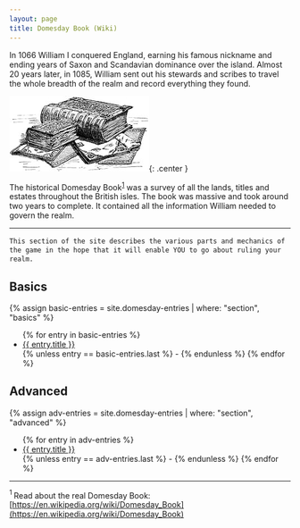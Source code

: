 ```yaml
---
layout: page
title: Domesday Book (Wiki) 
---
```


<div class="smaller-text">
In 1066 William I conquered England, earning his famous nickname and ending years of Saxon and Scandavian dominance over the island. Almost 20 years later, in 1085, William sent out his stewards and scribes to travel the whole breadth of the realm and record everything they found.</div>

![domesday-book](/public/images/domesday/250px-Domesday-book-1804x972.jpg){: .center }

<span class="smaller-text">The historical Domesday Book</span><sup class="smallest-text">[1](#footer)</sup> <span class="smaller-text"> was a survey of all the lands, titles and estates throughout the British isles. The book was massive and took around two years to complete. It contained all the information William needed to govern the realm.</span>

---

```text
This section of the site describes the various parts and mechanics of the game in the hope that it will enable YOU to go about ruling your realm.
```

## Basics
{% assign basic-entries = site.domesday-entries | where: "section", "basics" %}
<ul class="horz">
{% for entry in basic-entries %}
  <li><a href="{{ entry.url }}">{{ entry.title }}</a></li>
  {% unless entry == basic-entries.last %} - {% endunless %}  
{% endfor %}
</ul>

## Advanced
{% assign adv-entries = site.domesday-entries | where: "section", "advanced" %}
<ul class="horz">
{% for entry in adv-entries %}
  <li><a href="{{ entry.url }}">{{ entry.title }}</a></li>
  {% unless entry == adv-entries.last %} - {% endunless %}  
{% endfor %}
</ul>

---

<span class="smaller-text"><a name="footer"><sup>1 </sup></a>Read about the real Domesday Book: [https://en.wikipedia.org/wiki/Domesday_Book](https://en.wikipedia.org/wiki/Domesday_Book)</span>



